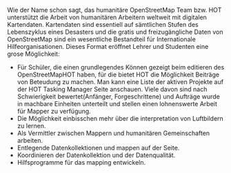 Wie der Name schon sagt, das humanitäre OpenStreetMap Team bzw. HOT unterstützt die Arbeit von humanitären Arbeitern weltweit mit digitalen Kartendaten. Kartendaten sind essentiell auf sämtlichen
Stufen des Lebenszyklus eines Desasters und die gratis und freizugängliche Daten von OpenStreetMap sind ein wesentliche Bestandteil für Internationale Hilfeorganisationen.
Dieses Format eröffnet Lehrer und Studenten eine grose Möglichkeit:
-   Für Schüler, die einen grundlegendes Können gezeigt beim editieren des OpenStreetMapHOT haben, für die bietet HOT die Möglichkeit Beiträge von Beteudung zu machen. Man kann eine Liste der 
    aktiven Projekte auf der HOT Tasking Manager Seite anschauen. Viele davon sind nach Schwierigkeit bewertet(Anfänger, Forgeschrittene) und Aufträge wurde in machbare Einheiten unterteilt
    und stellen einen lohnenswerte Arbeit für Mapper zu verfügung.
-   Die Möglichkeit einbisschen mehr über die interpretation von Luftbildern zu lernen.
-   Als Vermittler zwischen Mappern und humanitären Gemeinschaften arbeiten.
-   Entlegende Datenkollektionen und mappen auf der Seite.
-   Koordinieren der Datenkollektion und der Datenqualität.
-   Hilfsprogramme für das mapping entwickeln.